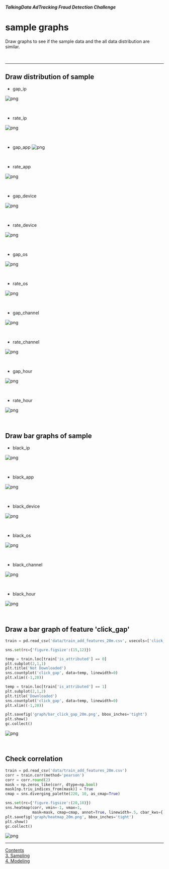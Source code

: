 ##### TalkingData AdTracking Fraud Detection Challenge
# sample graphs

Draw graphs to see if the sample data and the all data distribution are similar.

<br>

---

## Draw distribution of sample

* gap_ip

![png](graph/dist_gap_ip_20m.png)

<br>

* rate_ip

![png](graph/dist_rate_ip_20m.png)

<br>

* gap_app
![png](graph/dist_gap_app_20m.png)

<br>

* rate_app

![png](graph/dist_rate_app_20m.png)

<br>

* gap_device

![png](graph/dist_gap_device_20m.png)

<br>

* rate_device

![png](graph/dist_rate_device_20m.png)

<br>

* gap_os

![png](graph/dist_gap_os_20m.png)

<br>

* rate_os

![png](graph/dist_rate_os_20m.png)

<br>

* gap_channel

![png](graph/dist_gap_channel_20m.png)

<br>

* rate_channel

![png](graph/dist_rate_channel_20m.png)

<br>

* gap_hour

![png](graph/dist_gap_hour_20m.png)

<br>

* rate_hour

![png](graph/dist_rate_hour_20m.png)

<br>

## Draw bar graphs of sample

* black_ip

![png](graph/bar_black_ip_20m.png)

<br>

* black_app

![png](graph/bar_black_app_20m.png)

<br>

* black_device

![png](graph/bar_black_device_20m.png)

<br>

* black_os

![png](graph/bar_black_os_20m.png)

<br>

* black_channel

![png](graph/bar_black_channel_20m.png)

<br>

* black_hour

![png](graph/bar_black_hour_20m.png)

<br>

## Draw a bar graph of feature 'click_gap'

```python
train = pd.read_csv('data/train_add_features_20m.csv', usecols=['click_gap', 'is_attributed'])

sns.set(rc={'figure.figsize':(15,12)})

temp = train.loc[train['is_attributed'] == 0]
plt.subplot(2,1,1)
plt.title('Not Downloaded')
sns.countplot('click_gap', data=temp, linewidth=0)
plt.xlim((-1,20))

temp = train.loc[train['is_attributed'] == 1]
plt.subplot(2,1,2)
plt.title('Downloaded')
sns.countplot('click_gap', data=temp, linewidth=0)
plt.xlim((-1,20))

plt.savefig('graph/bar_click_gap_20m.png', bbox_inches='tight')
plt.show()
gc.collect()
```

![png](graph/bar_click_gap_20m.png)

<br>

## Check correlation

```python
train = pd.read_csv('data/train_add_features_20m.csv')
corr = train.corr(method='pearson')
corr = corr.round(2)
mask = np.zeros_like(corr, dtype=np.bool)
mask[np.triu_indices_from(mask)] = True
cmap = sns.diverging_palette(220, 10, as_cmap=True)

sns.set(rc={'figure.figsize':(20,18)})
sns.heatmap(corr, vmin=-1, vmax=1,
            mask=mask, cmap=cmap, annot=True, linewidth=.5, cbar_kws={'shrink':.6})
plt.savefig('graph/heatmap_20m.png', bbox_inches='tight')
plt.show()
gc.collect()
```

![png](graph/heatmap_20m.png)

---

[Contents](README.md) <br>
[3. Sampling](03_Sampling.md) <br>
[4. Modeling](04_Modeling.md)
